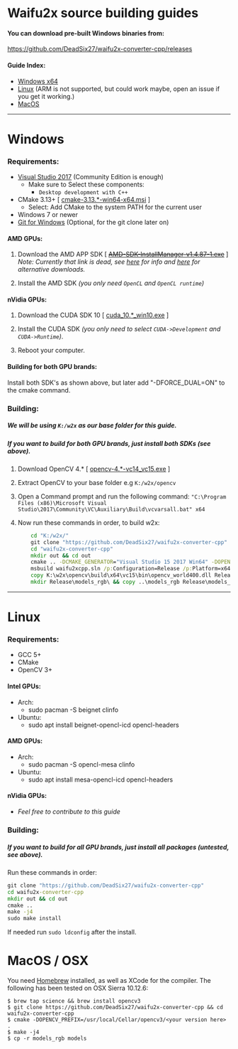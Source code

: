 # Waifu2x source building guides

#### You can download pre-built Windows binaries from:

https://github.com/DeadSix27/waifu2x-converter-cpp/releases

#### Guide Index:
- [Windows x64](#windows)
- [Linux](#linux) (ARM is not supported, but could work maybe, open an issue if you get it working.)
- [MacOS](#macos--osx)

---

# Windows

### Requirements:
- [Visual Studio 2017](https://www.visualstudio.com/downloads/) (Community Edition is enough)
  - Make sure to Select these components:
    - `Desktop development with C++`
- CMake 3.13+ [ [cmake-3.13.*-win64-x64.msi](https://cmake.org/download/) ]
  - Select: Add CMake to the system PATH for the current user
- Windows 7 or newer
- [Git for Windows](https://git-scm.com/download/win) (Optional, for the git clone later on)

#### AMD GPUs:
1. Download the AMD APP SDK [ ~~[AMD-SDK-InstallManager-v1.4.87-1.exe](https://developer.amd.com/amd-accelerated-parallel-processing-app-sdk/)~~ ]
	_Note: Currently that link is dead, see [here](https://community.amd.com/thread/228059) for info and [here](https://github.com/DeadSix27/waifu2x-converter-cpp/issues/74) for alternative downloads._

2. Install the AMD SDK  _(you only need `OpenCL` and `OpenCL runtime`)_

#### nVidia GPUs:

1. Download the CUDA SDK 10 [ [cuda_10.*_win10.exe](https://developer.nvidia.com/cuda-downloads?target_os=Windows&target_arch=x86_64&target_version=10&target_type=exelocal) ]

2. Install the CUDA SDK _(you only need to select `CUDA->Development` and `CUDA->Runtime`)_.

3. Reboot your computer.

#### Building for both GPU brands:

Install both SDK's as shown above, but later add "-DFORCE_DUAL=ON" to the cmake command.

### Building:
##### We will be using `K:/w2x` as our base folder for this guide.
##### If you want to build for both GPU brands, just install both SDKs (see above).

1. Download OpenCV 4.* [ [opencv-4.*-vc14_vc15.exe](https://opencv.org/releases.html) ]

2. Extract OpenCV to your base folder e.g `K:/w2x/opencv`

3. Open a Command prompt and run the following command: `"C:\Program Files (x86)\Microsoft Visual Studio\2017\Community\VC\Auxiliary\Build\vcvarsall.bat" x64`
4. Now run these commands in order, to build w2x:
	```cmd
		cd "K:/w2x/"
		git clone "https://github.com/DeadSix27/waifu2x-converter-cpp"
		cd "waifu2x-converter-cpp"
		mkdir out && cd out
		cmake .. -DCMAKE_GENERATOR="Visual Studio 15 2017 Win64" -DOPENCV_PREFIX="K:/w2x/opencv/build/"
		msbuild waifu2xcpp.sln /p:Configuration=Release /p:Platform=x64
		copy K:\w2x\opencv\build\x64\vc15\bin\opencv_world400.dll Release\
		mkdir Release\models_rgb\ && copy ..\models_rgb Release\models_rgb\
	```
---

# Linux

### Requirements:
- GCC 5+
- CMake
- OpenCV 3+

#### Intel GPUs:
- Arch:
  -  sudo pacman -S beignet clinfo
- Ubuntu:
   - sudo apt install beignet-opencl-icd opencl-headers

#### AMD GPUs:
- Arch:
  -  sudo pacman -S opencl-mesa clinfo
- Ubuntu:
   - sudo apt install mesa-opencl-icd opencl-headers

#### nVidia GPUs:
- _Feel free to contribute to this guide_

### Building:
##### If you want to build for all GPU brands, just install all packages (untested, see above).
Run these commands in order:
```cmd
git clone "https://github.com/DeadSix27/waifu2x-converter-cpp"
cd waifu2x-converter-cpp
mkdir out && cd out
cmake ..
make -j4
sudo make install
```
If needed run `sudo ldconfig` after the install.

# MacOS / OSX

You need [Homebrew](https://brew.sh) installed, as well as XCode for the compiler.
The following has been tested on OSX Sierra 10.12.6:

```
$ brew tap science && brew install opencv3
$ git clone https://github.com/DeadSix27/waifu2x-converter-cpp && cd waifu2x-converter-cpp
$ cmake -DOPENCV_PREFIX=/usr/local/Cellar/opencv3/<your version here> .
$ make -j4
$ cp -r models_rgb models
```
